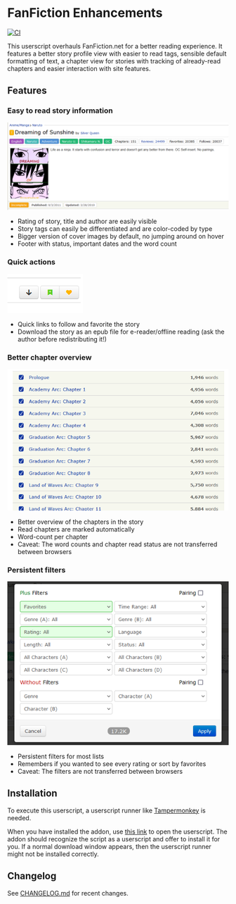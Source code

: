 # FanFiction Enhancements

[![CI](https://github.com/amur-tiger/fanfiction-enhancements/actions/workflows/ci.yml/badge.svg)](https://github.com/amur-tiger/fanfiction-enhancements/actions/workflows/ci.yml)

This userscript overhauls FanFiction.net for a better reading experience. It features a better story profile view with easier to read tags, sensible default formatting of text, a chapter view for stories with tracking of already-read chapters and easier interaction with site features.

## Features

### Easy to read story information

![StoryCard](docs/storycard.png)

* Rating of story, title and author are easily visible
* Story tags can easily be differentiated and are color-coded by type
* Bigger version of cover images by default, no jumping around on hover
* Footer with status, important dates and the word count

### Quick actions

![Actions](docs/actions.png)

* Quick links to follow and favorite the story
* Download the story as an epub file for e-reader/offline reading (ask the author before redistributing it!)

### Better chapter overview

![ChapterList](docs/chapter-list.png)

* Better overview of the chapters in the story
* Read chapters are marked automatically
* Word-count per chapter
* Caveat: The word counts and chapter read status are not transferred between browsers

### Persistent filters

![Filters](docs/filters.png)

* Persistent filters for most lists
* Remembers if you wanted to see every rating or sort by favorites
* Caveat: The filters are not transferred between browsers

## Installation

To execute this userscript, a userscript runner like [Tampermonkey](https://www.tampermonkey.net/) is needed.

When you have installed the addon, use [this link](https://amur-tiger.github.io/fanfiction-enhancements/latest/fanfiction-enhancements.user.js) to open the userscript. The addon should recognize the script as a userscript and offer to install it for you. If a normal download window appears, then the userscript runner might not be installed correctly.

## Changelog

See [CHANGELOG.md](CHANGELOG.md) for recent changes.
